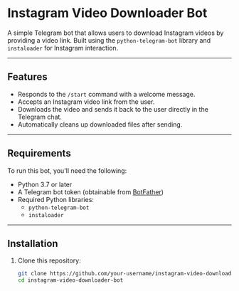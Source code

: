 # Instagram Video Downloader Bot

A simple Telegram bot that allows users to download Instagram videos by providing a video link. Built using the `python-telegram-bot` library and `instaloader` for Instagram interaction.

---

## Features
- Responds to the `/start` command with a welcome message.
- Accepts an Instagram video link from the user.
- Downloads the video and sends it back to the user directly in the Telegram chat.
- Automatically cleans up downloaded files after sending.

---

## Requirements
To run this bot, you'll need the following:
- Python 3.7 or later
- A Telegram bot token (obtainable from [BotFather](https://core.telegram.org/bots#botfather))
- Required Python libraries:
  - `python-telegram-bot`
  - `instaloader`

---

## Installation
1. Clone this repository:
   ```bash
   git clone https://github.com/your-username/instagram-video-downloader-bot.git
   cd instagram-video-downloader-bot

